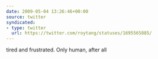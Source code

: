 ```yaml
---
date: 2009-05-04 13:26:46+00:00
source: twitter
syndicated:
- type: twitter
  url: https://twitter.com/roytang/statuses/1695565885/
---
```


tired and frustrated. Only human, after all